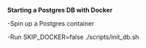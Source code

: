 **Starting a Postgres DB with Docker**

-Spin up a Postgres container

-Run SKIP_DOCKER=false ./scripts/init_db.sh
